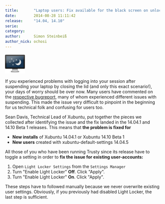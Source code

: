 ```yaml
---
title:       "Laptop users: Fix available for the black screen on unlock bug"
date:        2014-08-28 11:11:42
release:     "14.04, 14.10"
serie:       
category:    
author:      Simon Steinbeiß
author_nick: ochosi
---
```


![screenlocker](/assets/articles/2014/preferences-desktop-screensaver.png)

If you experienced problems with logging into your session after suspending your laptop by closing the lid (and only this exact scenario!), your days of worry should be over now. Many users have commented on the [respective bugreport](https://bugs.launchpad.net/ubuntu/+source/xubuntu-default-settings/+bug/1303736), many of whom experienced different issues with suspending. This made the issue very difficult to pinpoint in the beginning for us technical folk and confusing for users too.

Sean Davis, Technical Lead of Xubuntu, put together the pieces we collected after identifying the issue and the fix landed in the 14.04.1 and 14.10 Beta 1 releases. This means that **the problem is fixed for**

- **New installs** of Xubuntu 14.04.1 or Xubuntu 14.10 Beta 1
- **New users** created with xubuntu-default-settings 14.04.5

All those of you who have been running Trusty since its release have to toggle a setting in order to **fix the issue for existing user-accounts:**

1. Open `Light Locker Settings` from the `Settings Manager`
2. Turn "Enable Light Locker" **Off**. Click "Apply".
3. Turn "Enable Light Locker" **On**. Click "Apply".

These steps have to followed manually because we never overwrite existing user settings. Obviously, if you previously had disabled Light Locker, the last step is sufficient.
